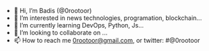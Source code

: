 - 👋 Hi, I’m Badis (@0rootoor)
- 👀 I’m interested in news technologies, programation, blockchain...
- 🌱 I’m currently learning DevOps, Python, Js...
- 💞️ I’m looking to collaborate on ...
- 📫 How to reach me 0rootoor@gmail.com, or twitter: #@0rootoor


<!---
0rootoor/0rootoor is a ✨ special ✨ repository because its `README.md` (this file) appears on your GitHub profile.
You can click the Preview link to take a look at your changes.
--->
